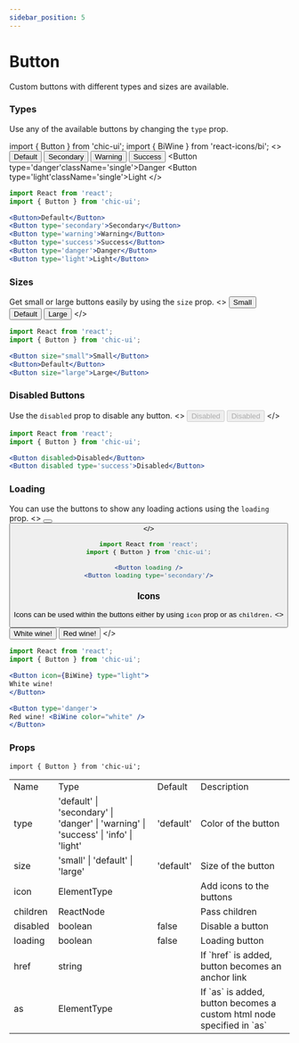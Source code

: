 ```yaml
---
sidebar_position: 5
---
```


# Button

Custom buttons with different types and sizes are available.

### Types

Use any of the available buttons by changing the `type` prop.

import { Button } from 'chic-ui';
import { BiWine } from 'react-icons/bi';
<>
<Button className='single'>Default</Button>
<Button type='secondary' className='single'>Secondary</Button>
<Button type='warning' className='single'>Warning</Button>
<Button type='success' className='single'>Success</Button>
<Button type='danger'className='single'>Danger</Button>
<Button type='light'className='single'>Light</Button>
</>

```jsx
import React from 'react';
import { Button } from 'chic-ui';

<Button>Default</Button>
<Button type='secondary'>Secondary</Button>
<Button type='warning'>Warning</Button>
<Button type='success'>Success</Button>
<Button type='danger'>Danger</Button>
<Button type='light'>Light</Button>
```

### Sizes

Get small or large buttons easily by using the `size` prop.
<>
<Button size='small' className='single'>Small</Button>
<Button className='single'>Default</Button>
<Button className='single' size='large'>Large</Button>
</>

```jsx
import React from 'react';
import { Button } from 'chic-ui';

<Button size="small">Small</Button>
<Button>Default</Button>
<Button size="large">Large</Button>
```

### Disabled Buttons

Use the `disabled` prop to disable any button.
<>
<Button className='single' disabled>Disabled</Button>
<Button className='single' disabled type='success'>Disabled</Button>
</>

```jsx
import React from 'react';
import { Button } from 'chic-ui';

<Button disabled>Disabled</Button>
<Button disabled type='success'>Disabled</Button>
```

### Loading

You can use the buttons to show any loading actions using the `loading` prop.
<>
<Button className='single' loading />
<Button className='single' loading type='secondary'/>
</>

```jsx
import React from 'react';
import { Button } from 'chic-ui';

<Button loading />
<Button loading type='secondary'/>
```

### Icons

Icons can be used within the buttons either by using `icon`
prop or as `children.`
<>
<Button className='single' icon={BiWine} type="light">
White wine!
</Button>
<Button className='single' type='danger'>
Red wine! <BiWine color="white" />
</Button>
</>

```jsx
import React from 'react';
import { Button } from 'chic-ui';

<Button icon={BiWine} type="light">
White wine!
</Button>

<Button type='danger'>
Red wine! <BiWine color="white" />
</Button>
```

### Props

```
import { Button } from 'chic-ui';
```

<table>
  <tr>
     <td>Name</td>
     <td>Type</td>
     <td>Default</td>
     <td>Description</td>
  </tr>
  <tr>
    <td>type</td>
    <td>'default' | 'secondary' | 'danger' | 'warning' | 'success' | 'info' | 'light'</td>
    <td>'default'</td>
    <td>Color of the button</td>
  </tr>
  <tr>
    <td>size</td>
    <td>'small' | 'default' | 'large'</td>
    <td>'default'</td>
    <td>Size of the button</td>
  </tr>
  <tr>
    <td>icon</td>
    <td>ElementType</td>
    <td></td>
    <td>Add icons to the buttons</td>
  </tr>
  <tr>
    <td>children</td>
    <td>ReactNode</td>
    <td></td>
    <td>Pass children</td>
  </tr>
  <tr>
    <td>disabled</td>
    <td>boolean</td>
    <td>false</td>
    <td>Disable a button</td>
  </tr>
  <tr>
    <td>loading</td>
    <td>boolean</td>
    <td>false</td>
    <td>Loading button</td>
  </tr>
  <tr>
    <td>href</td>
    <td>string</td>
    <td></td>
    <td>If `href` is added, button becomes an anchor link</td>
  </tr>
  <tr>
    <td>as</td>
    <td>ElementType</td>
    <td></td>
    <td>If `as` is added, button becomes a custom html node specified in `as`</td>
  </tr>
</table>
